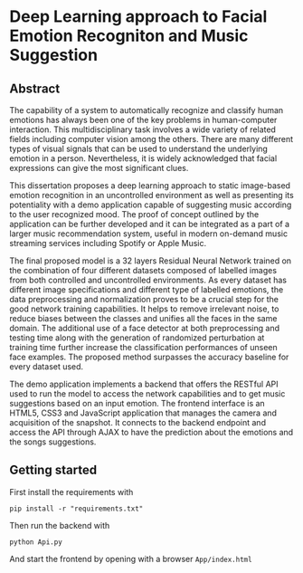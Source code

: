 # Deep Learning approach to Facial Emotion Recogniton and Music Suggestion

## Abstract
The capability of a system to automatically recognize and classify human emotions has always been one of the key problems in human-computer interaction. This multidisciplinary task involves a wide variety of related fields including computer vision among the others. There are many different types of visual signals that can be used to understand the underlying emotion in a person. Nevertheless, it is widely acknowledged that facial expressions can give the most significant clues. 

This dissertation proposes a deep learning approach to static image-based emotion recognition in an uncontrolled environment as well as presenting its potentiality with a demo application capable of suggesting music according to the user recognized mood. The proof of concept outlined by the application can be further developed and it can be integrated as a part of a larger music recommendation system, useful in modern on-demand music streaming services including Spotify or Apple Music. 

The final proposed model is a 32 layers Residual Neural Network trained on the combination of four different datasets composed of labelled images from both controlled and uncontrolled environments. As every dataset has different image specifications and different type of labelled emotions, the data preprocessing and normalization proves to be a crucial step for the good network training capabilities. It helps to remove irrelevant noise, to reduce biases between the classes and unifies all the faces in the same domain. The additional use of a face detector at both preprocessing and testing time along with the generation of randomized perturbation at training time further increase the classification performances of unseen face examples. The proposed method surpasses the accuracy baseline for every dataset used.
 
The demo application implements a backend that offers the RESTful API used to run the model to access the network capabilities and to get music suggestions based on an input emotion. The frontend interface is an HTML5, CSS3 and JavaScript application that manages the camera and acquisition of the snapshot. It connects to the backend endpoint and access the API through AJAX to have the prediction about the emotions and the songs suggestions.

## Getting started

First install the requirements with

```
pip install -r "requirements.txt"
```

Then run the backend with

```
python Api.py
```

And start the frontend by opening with a browser `App/index.html`
